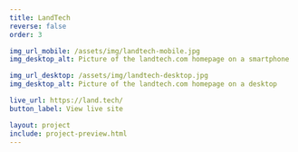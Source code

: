 ```yaml
---
title: LandTech
reverse: false
order: 3

img_url_mobile: /assets/img/landtech-mobile.jpg
img_desktop_alt: Picture of the landtech.com homepage on a smartphone

img_url_desktop: /assets/img/landtech-desktop.jpg
img_desktop_alt: Picture of the landtech.com homepage on a desktop

live_url: https://land.tech/
button_label: View live site

layout: project
include: project-preview.html
---
```

